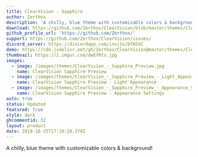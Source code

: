 ```yaml
---
title: ClearVision - Sapphire
author: Zerthox
description: 'A chilly, blue theme with customizable colors & background!'
download: https://github.com/Zerthox/ClearVision/blob/master/themes/ClearVision_Sapphire.theme.css
github_profile_url: 'https://github.com/Zerthox/'
support: https://github.com/Zerthox/ClearVision/issues/
discord_server: https://discordapp.com/invite/bfH2kC
demo: https://cdn.jsdelivr.net/gh/Zerthox/ClearVision@master/themes/ClearVision_Sapphire.theme.css
thumbnail: https://i.imgur.com/dwEfRts.jpg
images:
  - image: /images/themes/ClearVision_-_Sapphire_Preview.jpg
    name: ClearVision Sapphire Preview
  - image: /images/themes/ClearVision_-_Sapphire_Preview_-_Light_Appearance.jpg
    name: ClearVision Sapphire Preview - Light Appearance
  - image: /images/themes/ClearVision_-_Sapphire_Preview_-_Appearance_Settings.jpg
    name: ClearVision Sapphire Preview - Appearance Settings
auto: true
status: Updated
featured: true
style: dark
ghcommentid: 32
layout: product
date: 2018-10-25T17:10:28.378Z
---
```

A chilly, blue theme with customizable colors & background!